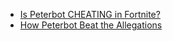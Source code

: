 - [Is Peterbot CHEATING in Fortnite?](https://youtu.be/YCGdoXXOrh4)
- [How Peterbot Beat the Allegations](https://youtu.be/GxEraw2-WSQ)
